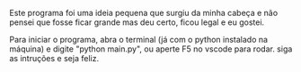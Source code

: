 Este programa foi uma ideia pequena que surgiu da minha cabeça e não pensei que fosse ficar grande mas deu certo, ficou legal e eu gostei.

Para iniciar o programa, abra o terminal (já com o python instalado na máquina) e digite
"python main.py", ou aperte F5 no vscode para rodar.
siga as intruções e seja feliz.
